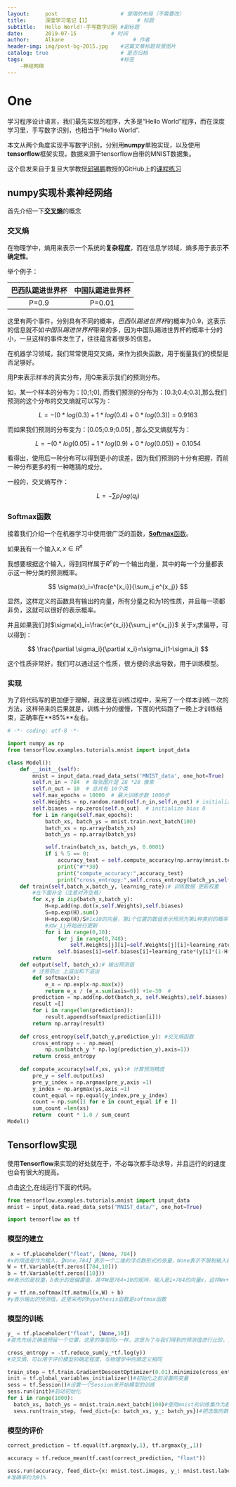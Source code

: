 ```yaml
---
layout:     post                    # 使用的布局（不需要改）
title:      深度学习笔记【1】               # 标题 
subtitle:   Hello World!-手写数字识别 #副标题
date:       2019-07-15           # 时间
author:     Alkane                      # 作者
header-img: img/post-bg-2015.jpg    #这篇文章标题背景图片
catalog: true                       # 是否归档
tags:                               #标签
    -神经网络
---
```

# One

学习程序设计语言，我们最先实现的程序，大多是“Hello World”程序，而在深度学习里，手写数字识别，也相当于“Hello World”.

本文从两个角度实现手写数字识别，分别用**numpy**单独实现，以及使用**tensorflow**框架实现，数据来源于tensorflow自带的MNIST数据集。

这个启发来自于复旦大学教授[邱锡鹏](https://xpqiu.github.io/)教授的GitHub上的[课程练习](<https://github.com/nndl/exercise>)

## numpy实现朴素神经网络

首先介绍一下[**交叉熵**](<https://en.wikipedia.org/wiki/Cross_entropy>)的概念

### 交叉熵

在物理学中，熵用来表示一个系统的**复杂程度**，而在信息学领域，熵多用于表示**不确定性**。



举个例子：

| 巴西队踢进世界杯 | 中国队踢进世界杯 |
| :--------------: | :--------------: |
|      P=0.9       |      P=0.01      |

这里有两个事件，分别具有不同的概率，*巴西队踢进世界杯*的概率为0.9，这表示的信息就不如*中国队踢进世界杯*带来的多，因为中国队踢进世界杯的概率十分的小，一旦这样的事件发生了，往往蕴含着很多的信息。



在机器学习领域，我们常常使用交叉熵，来作为损失函数，用于衡量我们的模型是否足够好。



用P来表示样本的真实分布，用Q来表示我们的预测分布。



如，某一个样本的分布为：[0;1;0], 而我们预测的分布为：[0.3;0.4;0.3],那么我们预测的这个分布的交叉熵就可以写为：


$$
L=-(0*log(0.3)+1*log(0.4)+0*log(0.3))=0.9163
$$


而如果我们预测的分布变为：[0.05;0.9;0.05] , 那么交叉熵就写为：


$$
L=-(0*log(0.05)+1*log(0.9)+0*log(0.05))=0.1054
$$


看得出，使用后一种分布可以得到更小的误差，因为我们预测的十分有把握，而前一种分布更多的有一种瞎猜的成分。



一般的，交叉熵写作：


$$
L=-\sum p_ilog(q_i)
$$


### Softmax函数

接着我们介绍一个在机器学习中使用很广泛的函数，[**Softmax**函数]([https://zh.wikipedia.org/wiki/Softmax%E5%87%BD%E6%95%B0](https://zh.wikipedia.org/wiki/Softmax函数))。



如果我有一个输入$x,x\in R^n$



我想要根据这个输入，得到同样属于$R^n$的一个输出向量，其中的每一个分量都表示这一种分类的预测概率。


$$
\sigma(x)_i=\frac{e^{x_i}}{\sum_j e^{x_j}}
$$


显然，这样定义的函数具有输出的向量，所有分量之和为1的性质，并且每一项都非负，这就可以很好的表示概率。



并且如果我们对$\sigma(x)_i=\frac{e^{x_i}}{\sum_j e^{x_j}}$ 关于$x_i$求偏导，可以得到：


$$
\frac{\partial \sigma_i}{\partial x_i}=\sigma_i(1-\sigma_i)
$$


这个性质非常好，我们可以通过这个性质，很方便的求出导数，用于训练模型。



### 实现

为了将代码写的更加便于理解，我这里在训练过程中，采用了一个样本训练一次的方法，这样带来的后果就是，训练十分的缓慢，下面的代码跑了一晚上才训练结束，正确率在**85%**左右。

```python
# -*- coding: utf-8 -*-

import numpy as np
from tensorflow.examples.tutorials.mnist import input_data

class Model():
    def __init__(self):
        mnist = input_data.read_data_sets('MNIST_data', one_hot=True)
        self.n_in = 784  # 每张图片是 28 *28 像素
        self.n_out = 10  # 总共有 10个类
        self.max_epochs = 10000  # 最大训练步数 1000步
        self.Weights = np.random.rand(self.n_in,self.n_out) # initialize W 0
        self.biases = np.zeros(self.n_out)  # initialize bias 0
        for i in range(self.max_epochs):
            batch_xs, batch_ys = mnist.train.next_batch(100)
            batch_xs = np.array(batch_xs)
            batch_ys = np.array(batch_ys)

            self.train(batch_xs, batch_ys, 0.0001)
            if i % 5 == 0: 
                accuracy_test = self.compute_accuracy(np.array(mnist.test.images[:500]), np.array(mnist.test.labels[:500]))
                print("#"*30)
                print("compute_accuracy:",accuracy_test)
                print("cross_entropy:",self.cross_entropy(batch_ys,self.output(batch_xs) )) # 输出交叉熵损失函数
    def train(self,batch_x,batch_y, learning_rate):# 训练数据 更新权重
        #在下面补全（注意对齐空格）
        for x,y in zip(batch_x,batch_y):
            H=np.add(np.dot(x,self.Weights),self.biases)
            S=np.exp(H).sum()
            H=np.exp(H)/S#1x10的向量，第i个位置的数值表示预测为第i种类别的概率
            #对w_ij开始进行更新
            for i in range(0,10):
                for j in range(0,748):
                    self.Weights[j][i]=self.Weights[j][i]+learning_rate*(x[j]*y[i]*(1-H[i]))
                self.biases[i]=self.biases[i]+learning_rate*(y[i]*(1-H[i]))          
        return
    def output(self, batch_x):# 输出预测值
        # 注意防止 上溢出和下溢出
        def softmax(x):
            e_x = np.exp(x-np.max(x))
            return e_x / (e_x.sum(axis=0)) +1e-30  #
        prediction = np.add(np.dot(batch_x, self.Weights),self.biases)
        result =[]
        for i in range(len(prediction)):
            result.append(softmax(prediction[i]))
        return np.array(result)
        
    def cross_entropy(self,batch_y,prediction_y): #交叉熵函数
        cross_entropy = - np.mean(
            np.sum(batch_y * np.log(prediction_y),axis=1))
        return cross_entropy
        
    def compute_accuracy(self,xs, ys):# 计算预测精度
        pre_y = self.output(xs)
        pre_y_index = np.argmax(pre_y,axis =1)
        y_index = np.argmax(ys,axis =1)
        count_equal = np.equal(y_index,pre_y_index)
        count = np.sum([1 for e in count_equal if e ])
        sum_count =len(xs)
        return  count * 1.0 / sum_count
Model()
```



## Tensorflow实现

使用**Tensorflow**来实现的好处就在于，不必每次都手动求导，并且运行的的速度也会有很大的提高。



点击[这个](<https://colab.research.google.com/drive/1SgFQuY1huYe4Zr8_DNC0GyM0TxvUPLT6>),在线运行下面的代码。



```python
from tensorflow.examples.tutorials.mnist import input_data
mnist = input_data.read_data_sets("MNIST_data/", one_hot=True)
```

```python
import tensorflow as tf
```

### 模型的建立

```python
 x = tf.placeholder("float", [None, 784])
#x的用途是作为输入，【None,784】表示一个二维的浮点数形式的张量，None表示不限制输入的个数，784是单个训练样本(28*28)转化为一维向量的维度数
W = tf.Variable(tf.zeros([784,10]))
b = tf.Variable(tf.zeros([10]))
#W表示的是权重，b表示的是偏置值，其中W是784×10的矩阵，输入是1×784的向量x，这样Wx+b得到的就是1×10的向量，对应0~9十个数字
```


```python
y = tf.nn.softmax(tf.matmul(x,W) + b)
#y表示输出的预测值，这里采用的hypothesis函数是softmax函数
```

### 模型的训练


```python
y_ = tf.placeholder("float", [None,10])
#首先先给正确值预留一个位置，这里的类型同x一样，这是为了与我们得到的预测值进行比较，方便接下来的训练

```


```python
cross_entropy = -tf.reduce_sum(y_*tf.log(y))
#交叉熵，可以用于评价模型的确定程度，与物理学中的熵定义相同
```


```python
train_step = tf.train.GradientDescentOptimizer(0.01).minimize(cross_entropy)#定义训练的一步
init = tf.global_variables_initializer()#初始化之前设置的变量
sess = tf.Session()#设置一个Session来开始模型的训练
sess.run(init)#启动初始化
for i in range(1000):
  batch_xs, batch_ys = mnist.train.next_batch(100)#使用mnist的训练集作为数据进行训练，每次选取100组x与y_
  sess.run(train_step, feed_dict={x: batch_xs, y_: batch_ys})#把选取的数据送去训练

```

###  模型的评价

```python
correct_prediction = tf.equal(tf.argmax(y,1), tf.argmax(y_,1))

```


```python
accuracy = tf.reduce_mean(tf.cast(correct_prediction, "float"))
```


```python
sess.run(accuracy, feed_dict={x: mnist.test.images, y_: mnist.test.labels})
#准确率约为91%
```

